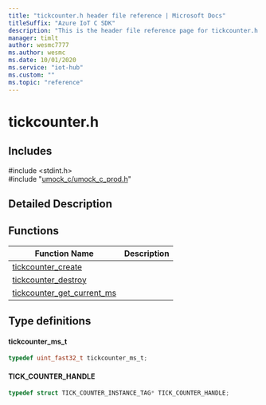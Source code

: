 ```yaml
---                             
title: "tickcounter.h header file reference | Microsoft Docs" 
titleSuffix: "Azure IoT C SDK"            
description: "This is the header file reference page for tickcounter.h in the Azure IoT C SDK. This SDK is used with Azure IoT Hub and Azure IoT Hub Device Provisioning Service"            
manager: timlt                 
author: wesmc7777              
ms.author: wesmc               
ms.date: 10/01/2020                    
ms.service: "iot-hub"             
ms.custom: ""                
ms.topic: "reference"        
---                            
```


# tickcounter.h 

## Includes

\#include <stdint.h>  
\#include "[umock_c/umock_c_prod.h](umock-c-prod-h.md)"  

## Detailed Description

## Functions

Function Name                  | Description                                
--------------------------------|---------------------------------------------
[tickcounter_create](./tickcounter-h/tickcounter-create.md)            | 
[tickcounter_destroy](./tickcounter-h/tickcounter-destroy.md)            | 
[tickcounter_get_current_ms](./tickcounter-h/tickcounter-get-current-ms.md)            | 

## Type definitions

#### tickcounter_ms_t

```C
typedef uint_fast32_t tickcounter_ms_t;
```

#### TICK_COUNTER_HANDLE

```C
typedef struct TICK_COUNTER_INSTANCE_TAG* TICK_COUNTER_HANDLE;
```

